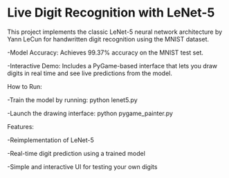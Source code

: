 # Live Digit Recognition with LeNet-5
This project implements the classic LeNet-5 neural network architecture by Yann LeCun for handwritten digit recognition using the MNIST dataset.

-Model Accuracy: Achieves 99.37% accuracy on the MNIST test set.

-Interactive Demo: Includes a PyGame-based interface that lets you draw digits in real time and see live predictions from the model.

How to Run:

-Train the model by running: python lenet5.py

-Launch the drawing interface: python pygame_painter.py

Features:

-Reimplementation of LeNet-5

-Real-time digit prediction using a trained model

-Simple and interactive UI for testing your own digits
